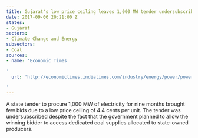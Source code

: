 ```yaml
---
title: Gujarat's low price ceiling leaves 1,000 MW tender undersubscribed
date: 2017-09-06 20:21:00 Z
states:
- Gujarat
sectors:
- Climate Change and Energy
subsectors:
- Coal
sources:
- name: 'Economic Times

'
  url: 'http://economictimes.indiatimes.com/industry/energy/power/power-companies-refrain-from-bidding-for-gujarats-low-cost-electricity/articleshow/60266563.cms

'
---
```


A state tender to procure 1,000 MW of electricity for nine months brought few bids due to a low price ceiling of 4.4 cents per unit. The tender was undersubscribed despite the fact that the government planned to allow the winning bidder to access dedicated coal supplies allocated to state-owned producers. 
